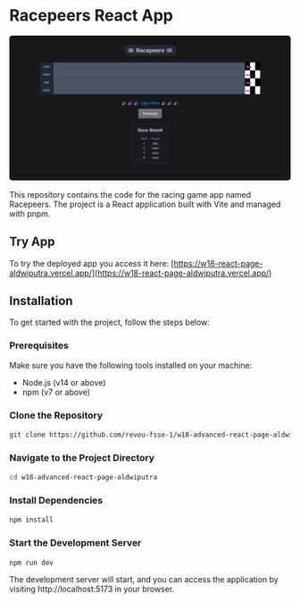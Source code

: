 # Racepeers React App

![photoclub-banner](/public/racepeers-banner.png)

This repository contains the code for the racing game app named Racepeers. The project is a React application built with Vite and managed with pnpm.

## Try App

To try the deployed app you access it here: [https://w18-react-page-aldwiputra.vercel.app/](https://w18-react-page-aldwiputra.vercel.app/)

## Installation

To get started with the project, follow the steps below:

### Prerequisites

Make sure you have the following tools installed on your machine:

- Node.js (v14 or above)
- npm (v7 or above)

### Clone the Repository

```bash
git clone https://github.com/revou-fsse-1/w18-advanced-react-page-aldwiputra.git
```

### Navigate to the Project Directory

```bash
cd w18-advanced-react-page-aldwiputra
```

### Install Dependencies

```bash
npm install
```

### Start the Development Server

```bash
npm run dev
```

The development server will start, and you can access the application by visiting http://localhost:5173 in your browser.
